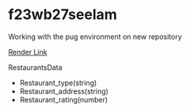 # f23wb27seelam
Working with the pug environment on new repository

[Render Link](https://f2wb27seelam.onrender.com)

RestaurantsData
- Restaurant_type(string)
- Restaurant_address(string)
- Restaurant_rating(number)